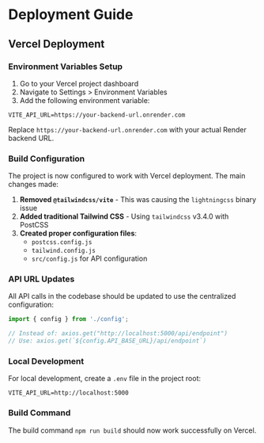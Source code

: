 # Deployment Guide

## Vercel Deployment

### Environment Variables Setup

1. Go to your Vercel project dashboard
2. Navigate to Settings > Environment Variables
3. Add the following environment variable:

```
VITE_API_URL=https://your-backend-url.onrender.com
```

Replace `https://your-backend-url.onrender.com` with your actual Render backend URL.

### Build Configuration

The project is now configured to work with Vercel deployment. The main changes made:

1. **Removed `@tailwindcss/vite`** - This was causing the `lightningcss` binary issue
2. **Added traditional Tailwind CSS** - Using `tailwindcss` v3.4.0 with PostCSS
3. **Created proper configuration files**:
   - `postcss.config.js`
   - `tailwind.config.js`
   - `src/config.js` for API configuration

### API URL Updates

All API calls in the codebase should be updated to use the centralized configuration:

```javascript
import { config } from './config';

// Instead of: axios.get("http://localhost:5000/api/endpoint")
// Use: axios.get(`${config.API_BASE_URL}/api/endpoint`)
```

### Local Development

For local development, create a `.env` file in the project root:

```
VITE_API_URL=http://localhost:5000
```

### Build Command

The build command `npm run build` should now work successfully on Vercel.
